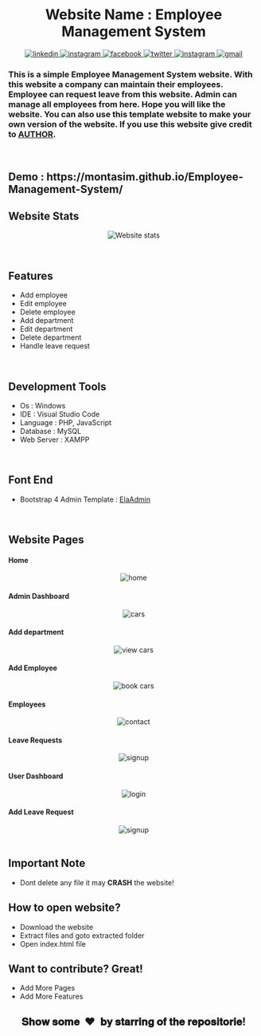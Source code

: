 <h1 align="center">Website Name :  Employee Management System</h1>

<p align="center">
  <a href="https://www.linkedin.com/in/montasim" target="_blank">
    <img alt="linkedin" src="https://img.shields.io/badge/linkedin-%230077B5.svg?&style=for-the-badge&logo=linkedin&logoColor=white&color=071A2C" alt="LinkedIn"/>
  </a>
  <a href="https://stackoverflow.com/users/10429621/coderaid" target="_blank">
    <img alt="instagram" src="https://img.shields.io/badge/stackoverflow-%23E4405F.svg?&style=for-the-badge&logo=stackoverflow&logoColor=white&color=071A2C"                           alt="stackoverflow"/>
  </a>
  <a href="https://www.facebook.com/mr.montasim/" target="_blank">
    <img alt="facebook" src="https://img.shields.io/badge/facebook-%231877F2.svg?&style=for-the-badge&logo=facebook&logoColor=white&color=071A2C" alt="Facebook"/>
  </a>
    <a href="https://twitter.com/montasimmamun" target="_blank">
    <img alt="twitter" src="https://img.shields.io/badge/twitter-%231DA1F2.svg?&style=for-the-badge&logo=twitter&logoColor=white&color=071A2C" alt="Twitter"/>
  </a>
  <a href="https://instagram.com/" target="_blank">
    <img alt="instagram" src="https://img.shields.io/badge/instagram-%23E4405F.svg?&style=for-the-badge&logo=instagram&logoColor=white&color=071A2C" alt="Instagram"/>
  </a>
  <a href="mailto:montasimmamun@gmail.com?">
    <img alt="gmail" src="https://img.shields.io/badge/gmail-%231877F2.svg?&style=for-the-badge&logo=gmail&logoColor=white&color=071A2C" alt="gmail"/>
  </a>
</p>


<h3 align="left">This is a simple Employee Management System website. With this website a company can maintain their employees. Employee can request leave from this website. Admin can manage all employees from here. Hope you will like the website. You can also use this template website to make your own version of the website. If you use this website give credit to <a href="https://montasim.github.io">AUTHOR</a>.</h3>


<br>

<h2 align="left">Demo : https://montasim.github.io/Employee-Management-System/</h2>

<h2 align="left">Website Stats</h2>
<p align="center">
  <img alt="Website stats" src = "https://github-readme-stats.vercel.app/api/pin/?username=montasim&repo=Employee-Management-System&show_icons=true&theme=radical&line_height=27&bg_color=0,EC6C6C,FFD479,FFFC79,73FA79&theme=graywhite">
</p>

<br>

<h2>Features</h2>

- Add employee
- Edit employee
- Delete employee
- Add department
- Edit department
- Delete department
- Handle leave request

<br>

<h2>Development Tools</h2>

- Os : Windows
- IDE : Visual Studio Code
- Language : PHP, JavaScript
- Database : MySQL
- Web Server : XAMPP

<br>

<h2>Font End</h2>

- Bootstrap 4 Admin Template : <a href="https://github.com/puikinsh/ElaAdmin">ElaAdmin</a>

<br>

<h2 align="left">Website Pages</h2>

<h4 align="left">Home</h4>
<p align="center">
  <img alt="home" src = "https://github.com/montasim/Employee-Management-System/blob/master/extra/home.png">

<h4 align="left">Admin Dashboard</h4>
<p align="center">
  <img alt="cars" src = "https://github.com/montasim/Employee-Management-System/blob/master/extra/admin%20dashboard.png">

<h4 align="left">Add department</h4>
<p align="center">
  <img alt="view cars" src = "https://github.com/montasim/Employee-Management-System/blob/master/extra/admin%20add%20department.png">

<h4 align="left">Add Employee</h4>
<p align="center">
  <img alt="book cars" src = "https://github.com/montasim/Employee-Management-System/blob/master/extra/admin%20add%20employee.png">

<h4 align="left">Employees</h4>
<p align="center">
  <img alt="contact" src = "https://github.com/montasim/Employee-Management-System/blob/master/extra/admin%20employee.png">

<h4 align="left">Leave Requests</h4>
<p align="center">
  <img alt="signup" src = "https://github.com/montasim/Employee-Management-System/blob/master/extra/admin%20leave.png">

<h4 align="left">User Dashboard</h4>
<p align="center">
  <img alt="login" src = "https://github.com/montasim/Employee-Management-System/blob/master/extra/user%20dashboard.png">

<h4 align="left">Add Leave Request</h4>
<p align="center">
  <img alt="signup" src = "https://github.com/montasim/Employee-Management-System/blob/master/extra/user%20add%20leave.png">


<br>
<br>

<h2>Important Note</h2>

- Dont delete any file it may <b>CRASH</b> the website!


<h2>How to open website?</h2>

- Download the website
- Extract files and goto extracted folder
- Open index.html file

<h2>Want to contribute? Great!</h2>

 - Add More Pages
 - Add More Features
 
 [//]: # "show some love paragraph"

<h2 align="center">𝐒𝐡𝐨𝐰 𝐬𝐨𝐦𝐞 &nbsp;❤️&nbsp; 𝐛𝐲 𝐬𝐭𝐚𝐫𝐫𝐢𝐧𝐠 𝐨𝐟 𝐭𝐡𝐞 𝐫𝐞𝐩𝐨𝐬𝐢𝐭𝐨𝐫𝐢𝐞!</h2>
